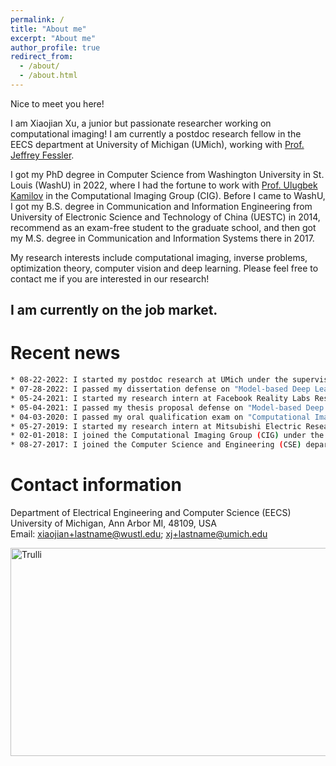 ```yaml
---
permalink: /
title: "About me"
excerpt: "About me"
author_profile: true
redirect_from: 
  - /about/
  - /about.html
---
```


Nice to meet you here!

I am Xiaojian Xu, a junior but passionate researcher working on computational imaging! I am currently a postdoc research fellow in the EECS department at University of Michigan (UMich), working with [Prof. Jeffrey Fessler]( https://web.eecs.umich.edu/~fessler/).

I got my PhD degree in Computer Science from Washington University in St. Louis (WashU) in 2022, where I had the fortune to work with [Prof. Ulugbek Kamilov](https://engineering.wustl.edu/faculty/Ulugbek-Kamilov.html) in the Computational Imaging Group (CIG). Before I came to WashU, I got my  B.S. degree in Communication and Information Engineering from University of Electronic Science and Technology of China (UESTC) in 2014,  recommend as an exam-free student to the graduate school, and then got my M.S. degree in Communication and Information Systems there in 2017. 

My research interests include computational imaging, inverse problems, optimization theory, computer vision and deep learning. Please feel free to contact me if you are interested in our research! 


<h2>I am currently on the job market.</h2>


Recent news
======

```bash
* 08-22-2022: I started my postdoc research at UMich under the supervision of Prof. Jeffrey Fessler.
* 07-28-2022: I passed my dissertation defense on "Model-based Deep Learning for Computational Imaging".
* 05-24-2021: I started my research intern at Facebook Reality Labs Research (FRL).
* 05-04-2021: I passed my thesis proposal defense on "Model-based Deep Learning for Computational Imaging".
* 04-03-2020: I passed my oral qualification exam on "Computational Imaging: Leverage the Power of Deep Learning".
* 05-27-2019: I started my research intern at Mitsubishi Electric Research Laboratory (MERL).
* 02-01-2018: I joined the Computational Imaging Group (CIG) under the supervision of Prof. Ulugbek Kamilov.
* 08-27-2017: I joined the Computer Science and Engineering (CSE) department at WashU.
```

Contact information
======
Department of Electrical Engineering and Computer Science (EECS) <br>
University of Michigan, Ann Arbor MI, 48109, USA <br>
Email: xiaojian+lastname@wustl.edu; xj+lastname@umich.edu

<a>
<img src="/images/WechatIMG458.jpeg" alt="Trulli" width="700" height="333">
</a>


<body> 
<p style="text-align:left">
<script type="text/javascript" id="clustrmaps" src="//cdn.clustrmaps.com/map_v2.js?cl=ffffff&w=70&t=n&d=gJFHiN0kuh2VoYoh3GoQCltCfsr03nsanhtTVTdVs0M&co=ffffff&ct=ffffff&cmn=ffffff&cmo=ffffff"></script>
 </p>
</body>










<!---
Quick link
======
[My PhD defense slides](https://xuxiaojian.github.io/files/defense.pdf)

--->


<!--- 
Before I came to WashU, I got my B.Eng. degree from University of Electronic Science and Technology of China (UESTC) in 2014 and then was recommend as an exam-free student to the graduate school of UESTC and later got my M.S. degree there in 2017. Back then, I majored in communication and information engineering and did most of my research in wireless and computer network engineering. It was a very helpful and interesting journey and I always appreciate what I have learned in that field. Besides, UESTC is located in Chengdu, a city full of good food. I enjoied my seven years there a lot!
I am always attracted by the beauty of mathematical analysis and I feel so lucky to be able to join the CIG group after I came to WashU. CIG is a pretty cool place and I learned a lot here from my advisor and groupmates. My research of interests includes computational imaging, optimization theory,computer vision and machine learning. Feel free to follow us if you think our research is interesting!
--->

<!--- 
Xiaojian Xu received the B.Eng. degree in communication and information engineering in 2014, and the M,S. degree in communication and information system in 2017 from University of Electronic Science and Technology of China, Chengdu, China. She is currently working toward the Ph.D. degree with the Computational Imaging Group in Washington University in St. Louis, St. Louis, MO, USA. Her research interests include computational imaging, machine learning, deep learning, and optimization. 

Nice to meet you here!
I am Xiaojian Xu, a junior but passionate researcher working on computational imaging! I am currently a postdoc student in the EECS department working with [Prof. Jeffery Fessler]( https://web.eecs.umich.edu/~fessler/) at University of Michigan.

Here is a brief introduction about my background: I got my PhD degree in Computer Science from Washington University in St. Louis (WashU) in 2022, where I had the fortune to work with [Prof. Ulugbek Kamilov](https://engineering.wustl.edu/faculty/Ulugbek-Kamilov.html) in the Computational Imaging Group (CIG). Before I came to WashU, I got my B.Eng. degree in Communication and Information Engineering from University of Electronic Science and Technology of China (UESTC) in 2014 and then was recommend as an exam-free student to the graduate school and got my M.S. degree in Communication and Information Systems there in 2017. 

My research interests include computational imaging, inverse problems, optimization theory, computer vision and deep learning. Please feel free to contact me if you are interested in our research or would like to have a casual chat! 

--->

